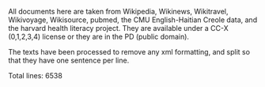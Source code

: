 All documents here are taken from Wikipedia, Wikinews, Wikitravel, Wikivoyage, Wikisource, pubmed, the CMU English-Haitian Creole data, and the harvard health literacy project. 
They are available under a CC-X (0,1,2,3,4) license or they are in the PD (public domain).

The texts have been processed to remove any xml formatting, and split so that they have one sentence per line.

Total lines: 6538

